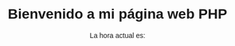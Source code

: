 <!DOCTYPE html>
<html lang="es">
<head>
    <meta charset="UTF-8">
    <meta name="viewport" content="width=device-width, initial-scale=1.0">
    <title>Página web PHP</title>
    <style>
        body {
            font-family: Arial, sans-serif;
            margin: 0;
            padding: 0;
            text-align: center;
        }
        .container {
            padding: 20px;
        }
    </style>
</head>
<body>
    <div class="container">
        <h1>Bienvenido a mi página web PHP</h1>
        <p>La hora actual es: <?php echo date("H:i:s"); ?></p>
    </div>
</body>
</html>
